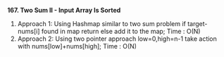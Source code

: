 **167. Two Sum II - Input Array Is Sorted**
1. Approach 1: Using Hashmap similar to two sum problem if target-nums[i] found in map return else add it to the map; Time : O(N)
2. Approach 2: Using two pointer approach low=0,high=n-1 take action with nums[low]+nums[high]; Time : O(N)